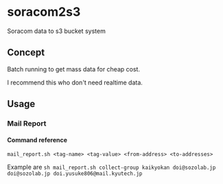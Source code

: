 # soracom2s3
Soracom data to s3 bucket system

## Concept
Batch running to get mass data for cheap cost.

I recommend this who don't need realtime data.

## Usage
### Mail Report
#### Command reference
`mail_report.sh <tag-name> <tag-value> <from-address> <to-addresses>`

Example are `sh mail_report.sh collect-group kaikyokan doi@sozolab.jp doi@sozolab.jp doi.yusuke806@mail.kyutech.jp`
